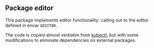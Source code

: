 ## Package editor

This package implements editor functionality: calling out to the editor
defined in envar `$EDITOR`.

The code is copied almost verbatim from
[kubectl](https://github.com/kubernetes/kubectl/tree/master/pkg/cmd/util/editor),
but with some modifications to eliminate dependencies on external packages.
